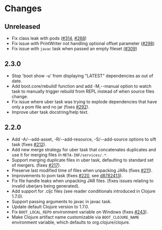 # Changes

## Unreleased

- Fix class leak with pods ([#314](https://github.com/boot-clj/boot/pull/314), [#268](https://github.com/boot-clj/boot/issues/268))
- Fix issue with PrintWriter not handling optional offset parameter ([#298](https://github.com/boot-clj/boot/issues/298))
- Fix issue with `javac` task when passed an empty fileset ([#309](https://github.com/boot-clj/boot/pull/309))

## 2.3.0

- Stop 'boot show -u' from displaying "LATEST" dependencies as out of date.
- Add boot.core/rebuild! function and add -M,--manual option to watch task to
  manually trigger rebuild from REPL instead of when source files change.
- Fix issue where uber task was trying to explode dependencies that have only
  a pom file and no jar (fixes [#292](https://github.com/boot-clj/boot/pull/292)).
- Improve uber task docstring/help text.

## 2.2.0

- Add -A/--add-asset, -R/--add-resource, -S/--add-source options to
  sift task (fixes [#212](https://github.com/boot-clj/boot/issues/212)).
- Add new merge strategy for uber task that concatenates duplicates
and use it for merging files in `META-INF/services/.*`.
- Support merging duplicate files in uber task, defaulting to standard
  set of mergers. (fixes [#217](https://github.com/boot-clj/boot/issues/217)).
- Preserve last modified time of files when unpacking JARs (fixes
  [#211](https://github.com/boot-clj/boot/issues/211)).
- Improvements to pom task (fixes [#220](https://github.com/boot-clj/boot/issues/220),
  see [d8782413](https://github.com/boot-clj/boot/commit/d8782413a16bfafbc0a069bf2a77ae74c029a5ca)).
- Fix file handle leaks when unpacking JAR files. (fixes issues
  relating to invalid uberjars being generated).
- Add support for .cljc files (see reader conditionals introduced in
  Clojure 1.7.0).
- Support passing arguments to javac in javac task.
- Update default Clojure version to 1.7.0.
- Fix `BOOT_LOCAL_REPO` environment variable on Windows
  (fixes [#243](https://github.com/boot-clj/boot/issues/243)).
- Make Clojure artifact name customizable via `BOOT_CLOJURE_NAME`
  environment variable, which defaults to org.clojure/clojure.
